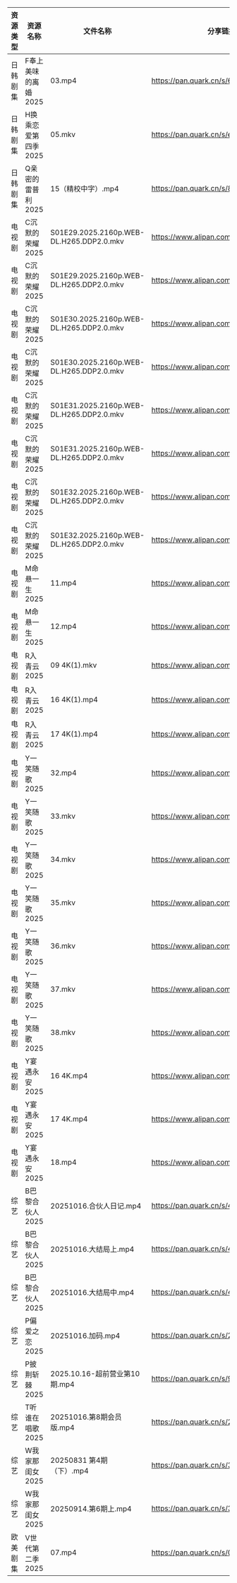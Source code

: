 | 资源类型 | 资源名称         | 文件名称                                     | 分享链接                                 | 更新时间                |
| ---- | ------------ | ---------------------------------------- | ------------------------------------ | ------------------- |
| 日韩剧集 | F奉上美味的离婚2025 | 03.mp4                                   | https://pan.quark.cn/s/62294c593d49  | 2025-10-16 12:20:26 |
| 日韩剧集 | H换乘恋爱第四季2025 | 05.mkv                                   | https://pan.quark.cn/s/e29ed90e4532  | 2025-10-16 12:21:10 |
| 日韩剧集 | Q亲密的雷普利2025  | 15（精校中字）.mp4                             | https://pan.quark.cn/s/8cb9fd7634af  | 2025-10-16 12:24:00 |
| 电视剧  | C沉默的荣耀2025   | S01E29.2025.2160p.WEB-DL.H265.DDP2.0.mkv | https://www.alipan.com/s/wRXy8ESms1e | 2025-10-16 18:00:56 |
| 电视剧  | C沉默的荣耀2025   | S01E29.2025.2160p.WEB-DL.H265.DDP2.0.mkv | https://www.alipan.com/s/wRXy8ESms1e | 2025-10-16 18:00:57 |
| 电视剧  | C沉默的荣耀2025   | S01E30.2025.2160p.WEB-DL.H265.DDP2.0.mkv | https://www.alipan.com/s/wRXy8ESms1e | 2025-10-16 18:00:55 |
| 电视剧  | C沉默的荣耀2025   | S01E30.2025.2160p.WEB-DL.H265.DDP2.0.mkv | https://www.alipan.com/s/wRXy8ESms1e | 2025-10-16 18:00:56 |
| 电视剧  | C沉默的荣耀2025   | S01E31.2025.2160p.WEB-DL.H265.DDP2.0.mkv | https://www.alipan.com/s/wRXy8ESms1e | 2025-10-16 18:00:54 |
| 电视剧  | C沉默的荣耀2025   | S01E31.2025.2160p.WEB-DL.H265.DDP2.0.mkv | https://www.alipan.com/s/wRXy8ESms1e | 2025-10-16 18:00:54 |
| 电视剧  | C沉默的荣耀2025   | S01E32.2025.2160p.WEB-DL.H265.DDP2.0.mkv | https://www.alipan.com/s/wRXy8ESms1e | 2025-10-16 18:00:53 |
| 电视剧  | C沉默的荣耀2025   | S01E32.2025.2160p.WEB-DL.H265.DDP2.0.mkv | https://www.alipan.com/s/wRXy8ESms1e | 2025-10-16 18:00:53 |
| 电视剧  | M命悬一生2025    | 11.mp4                                   | https://www.alipan.com/s/KBiWrF4oxcw | 2025-10-16 19:00:55 |
| 电视剧  | M命悬一生2025    | 12.mp4                                   | https://www.alipan.com/s/KBiWrF4oxcw | 2025-10-16 19:00:55 |
| 电视剧  | R入青云2025     | 09 4K(1).mkv                             | https://www.alipan.com/s/7kV94cu2ZMy | 2025-10-16 18:04:21 |
| 电视剧  | R入青云2025     | 16 4K(1).mp4                             | https://www.alipan.com/s/7kV94cu2ZMy | 2025-10-16 18:04:20 |
| 电视剧  | R入青云2025     | 17 4K(1).mp4                             | https://www.alipan.com/s/7kV94cu2ZMy | 2025-10-16 18:04:19 |
| 电视剧  | Y一笑随歌2025    | 32.mp4                                   | https://www.alipan.com/s/HBWi8euiF1T | 2025-10-16 18:04:54 |
| 电视剧  | Y一笑随歌2025    | 33.mkv                                   | https://www.alipan.com/s/HBWi8euiF1T | 2025-10-16 19:04:55 |
| 电视剧  | Y一笑随歌2025    | 34.mkv                                   | https://www.alipan.com/s/HBWi8euiF1T | 2025-10-16 19:04:55 |
| 电视剧  | Y一笑随歌2025    | 35.mkv                                   | https://www.alipan.com/s/HBWi8euiF1T | 2025-10-16 19:04:54 |
| 电视剧  | Y一笑随歌2025    | 36.mkv                                   | https://www.alipan.com/s/HBWi8euiF1T | 2025-10-16 19:04:54 |
| 电视剧  | Y一笑随歌2025    | 37.mkv                                   | https://www.alipan.com/s/HBWi8euiF1T | 2025-10-16 19:04:53 |
| 电视剧  | Y一笑随歌2025    | 38.mkv                                   | https://www.alipan.com/s/HBWi8euiF1T | 2025-10-16 19:04:52 |
| 电视剧  | Y宴遇永安2025    | 16 4K.mp4                                | https://www.alipan.com/s/VE78Z2R4ZAM | 2025-10-16 12:04:55 |
| 电视剧  | Y宴遇永安2025    | 17 4K.mp4                                | https://www.alipan.com/s/VE78Z2R4ZAM | 2025-10-16 12:04:54 |
| 电视剧  | Y宴遇永安2025    | 18.mp4                                   | https://www.alipan.com/s/VE78Z2R4ZAM | 2025-10-16 19:04:59 |
| 综艺   | B巴黎合伙人2025   | 20251016.合伙人日记.mp4                       | https://pan.quark.cn/s/4264ec5c7676  | 2025-10-16 19:28:46 |
| 综艺   | B巴黎合伙人2025   | 20251016.大结局上.mp4                        | https://pan.quark.cn/s/4264ec5c7676  | 2025-10-16 19:28:51 |
| 综艺   | B巴黎合伙人2025   | 20251016.大结局中.mp4                        | https://pan.quark.cn/s/4264ec5c7676  | 2025-10-16 19:28:54 |
| 综艺   | P偏爱之恋2025    | 20251016.加码.mp4                          | https://pan.quark.cn/s/2023e0def11e  | 2025-10-16 16:31:34 |
| 综艺   | P披荆斩棘2025    | 2025.10.16-超前营业第10期.mp4                  | https://pan.quark.cn/s/9ae1eb01008d  | 2025-10-16 16:31:49 |
| 综艺   | T听谁在唱歌2025   | 20251016.第8期会员版.mp4                      | https://pan.quark.cn/s/2bde1dede512  | 2025-10-16 16:32:38 |
| 综艺   | W我家那闺女2025   | 20250831 第4期（下）.mp4                      | https://pan.quark.cn/s/382e9ca0c203  | 2025-10-16 10:32:51 |
| 综艺   | W我家那闺女2025   | 20250914.第6期上.mp4                        | https://pan.quark.cn/s/382e9ca0c203  | 2025-10-16 10:32:54 |
| 欧美剧集 | V世代第二季2025   | 07.mp4                                   | https://pan.quark.cn/s/0829aac69ed8  | 2025-10-16 19:25:21 |

